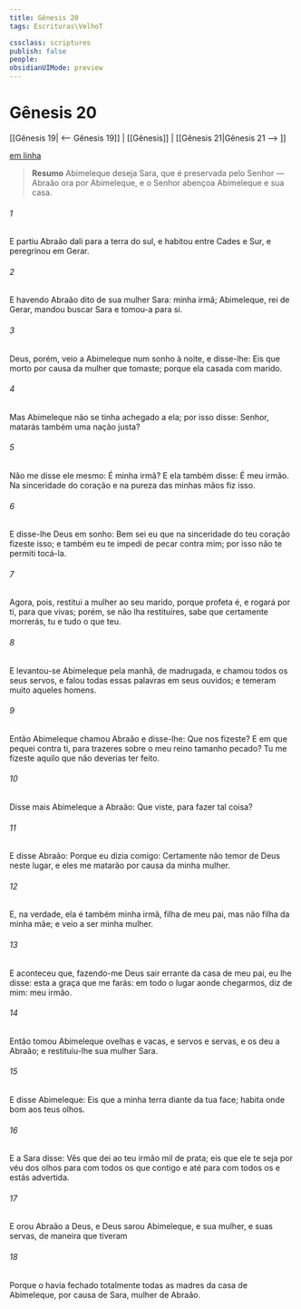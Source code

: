 ```yaml
---
title: Gênesis 20
tags: Escrituras\VelhoT

cssclass: scriptures
publish: false
people:
obsidianUIMode: preview
---
```


# Gênesis 20
[[Gênesis 19| <-- Gênesis 19]] | [[Gênesis]] | [[Gênesis 21|Gênesis 21 --> ]]

[em linha](https://churchofjesuschrist.org/study/scriptures/ot/gen/20?lang=por)

> __Resumo__
Abimeleque deseja Sara, que é preservada pelo Senhor — Abraão ora por Abimeleque, e o Senhor abençoa Abimeleque e sua casa.

###### 1 
E partiu Abraão dali para a terra do sul, e habitou entre Cades e Sur, e peregrinou em Gerar.

###### 2 
E havendo Abraão dito de sua mulher Sara:  minha irmã; Abimeleque, rei de Gerar, mandou buscar Sara e tomou-a para si.

###### 3 
Deus, porém, veio a Abimeleque num sonho à noite, e disse-lhe: Eis que morto  por causa da mulher que tomaste; porque ela  casada com marido.

###### 4 
Mas Abimeleque  não se tinha achegado a ela; por isso disse: Senhor, matarás também uma nação justa?

###### 5 
Não me disse ele mesmo: É minha irmã? E ela também disse: É meu irmão. Na sinceridade do coração e na pureza das minhas mãos fiz isso.

###### 6 
E disse-lhe Deus em sonho: Bem sei eu que na sinceridade do teu coração fizeste isso; e também eu te impedi de pecar contra mim; por isso não te permiti tocá-la.

###### 7 
Agora, pois, restitui a mulher ao seu marido, porque profeta é, e rogará por ti, para que vivas; porém, se não lha restituíres, sabe que certamente morrerás, tu e tudo o que  teu.

###### 8 
E levantou-se Abimeleque pela manhã, de madrugada, e chamou todos os seus servos, e falou todas essas palavras em seus ouvidos; e temeram muito aqueles homens.

###### 9 
Então Abimeleque chamou Abraão e disse-lhe: Que nos fizeste? E em que pequei contra ti, para trazeres sobre o meu reino tamanho pecado? Tu me fizeste aquilo que não deverias ter feito.

###### 10 
Disse mais Abimeleque a Abraão: Que viste, para fazer tal coisa?

###### 11 
E disse Abraão: Porque eu dizia comigo: Certamente não  temor de Deus neste lugar, e eles me matarão por causa da minha mulher.

###### 12 
E, na verdade, ela é também minha irmã, filha de meu pai, mas não filha da minha mãe; e veio a ser minha mulher.

###### 13 
E aconteceu que, fazendo-me Deus sair errante da casa de meu pai, eu lhe disse:  esta a graça que me farás: em todo o lugar aonde chegarmos, diz de mim:  meu irmão.

###### 14 
Então tomou Abimeleque ovelhas e vacas, e servos e servas, e os deu a Abraão; e restituiu-lhe sua mulher Sara.

###### 15 
E disse Abimeleque: Eis que a minha terra  diante da tua face; habita onde  bom aos teus olhos.

###### 16 
E a Sara disse: Vês que dei ao teu irmão mil  de prata; eis que ele te seja por véu dos olhos para com todos os que contigo  e até para com todos os  e estás advertida.

###### 17 
E orou Abraão a Deus, e Deus sarou Abimeleque, e sua mulher, e suas servas, de maneira que tiveram 

###### 18 
Porque o  havia fechado totalmente todas as madres da casa de Abimeleque, por causa de Sara, mulher de Abraão.

